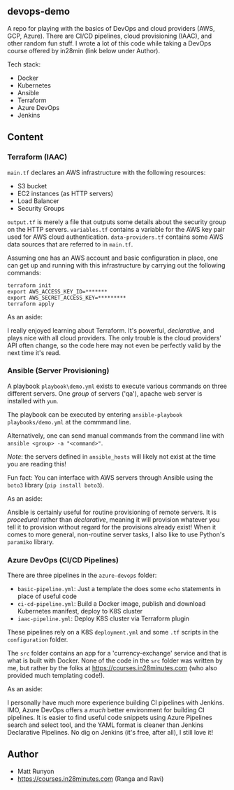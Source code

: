 ## devops-demo

A repo for playing with the basics of DevOps and cloud providers (AWS, GCP, Azure). There are CI/CD pipelines, cloud provisioning (IAAC), and other random fun stuff. I wrote a lot of this code while taking a DevOps course offered by in28min (link below under Author).

Tech stack:

- Docker
- Kubernetes
- Ansible
- Terraform
- Azure DevOps
- Jenkins

## Content

### Terraform (IAAC)

`main.tf` declares an AWS infrastructure with the following resources:

- S3 bucket
- EC2 instances (as HTTP servers)
- Load Balancer
- Security Groups

`output.tf` is merely a file that outputs some details about the security group on the HTTP servers.
`variables.tf` contains a variable for the AWS key pair used for AWS cloud authentication.
`data-providers.tf` contains some AWS data sources that are referred to in `main.tf`.

Assuming one has an AWS account and basic configuration in place, one can get up and running with this infrastructure by carrying out
the following commands:

    terraform init
    export AWS_ACCESS_KEY_ID=*******
    export AWS_SECRET_ACCESS_KEY=*********
    terraform apply

As an aside:

I really enjoyed learning about Terraform. It's powerful, *declarative*, and plays nice with all cloud providers.
The only trouble is the cloud providers' API often change, so the code here may not even be perfectly valid
by the next time it's read.

### Ansible (Server Provisioning)

A playbook `playbook\demo.yml` exists to execute various commands on three different servers. One
*group* of servers ('qa'), apache web server is installed with `yum`.

The playbook can be executed by entering `ansible-playbook playbooks/demo.yml` at the commmand line.

Alternatively, one can send manual commands from the command line with `ansible <group> -a "<command>"`.

*Note*: the servers defined in `ansible_hosts` will likely not exist at the time you are reading this!

Fun fact: You can interface with AWS servers through Ansible using the `boto3` library (`pip install boto3`).

As an aside:

Ansible is certainly useful for routine provisioning of remote servers. It is 
*procedural* rather than *declarative*, meaning it will provision whatever you tell it to provision
without regard for the provisions already exist! When it comes to more general, non-routine server
tasks, I also like to use Python's ``paramiko`` library.

### Azure DevOps (CI/CD Pipelines)

There are three pipelines in the ``azure-devops`` folder:

- ``basic-pipeline.yml``: Just a template the does some ``echo`` statements in place of useful code
- ``ci-cd-pipeline.yml``: Build a Docker image, publish and download Kubernetes manifest, deploy to K8S cluster
- ``iaac-pipeline.yml``: Deploy K8S cluster via Terraform plugin 

These pipelines rely on a K8S ``deployment.yml`` and some ``.tf`` scripts in the ``configuration`` folder.

The ``src`` folder contains an app for a 'currency-exchange' service and that is what is built with Docker.
None of the code in the ``src`` folder was written by me, but rather by the folks at https://courses.in28minutes.com
(who also provided much templating code!).

As an aside:

I personally have much more experience building CI pipelines with Jenkins. IMO, Azure DevOps offers a *much* better
environment for building CI pipelines. It is easier to find useful code snippets using Azure Pipelines search and select tool,
and the YAML format is cleaner than Jenkins Declarative Pipelines. No dig on Jenkins (it's free, after all), I still love it!

## Author

- Matt Runyon
- https://courses.in28minutes.com (Ranga and Ravi)
